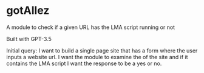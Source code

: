 # gotAllez
A module to check if a given URL has the LMA script running or not

Built with GPT-3.5 

Initial query: 
I want to build a single page site that has a form where the user inputs a website url. I want the module to examine the <head> of the site and if it contains the LMA script I want the response to be a yes or no. 
